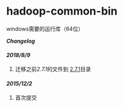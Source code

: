 # hadoop-common-bin
windows需要的运行库（64位）

***Changelog***




#### ***2018/8/9***

1. 迁移之前*2.7.1*的文件到 [2.7.1](https://github.com/SweetInk/hadoop-common-bin/tree/master/2.7.1)目录



#### ***2015/12/2***

1. 首次提交


